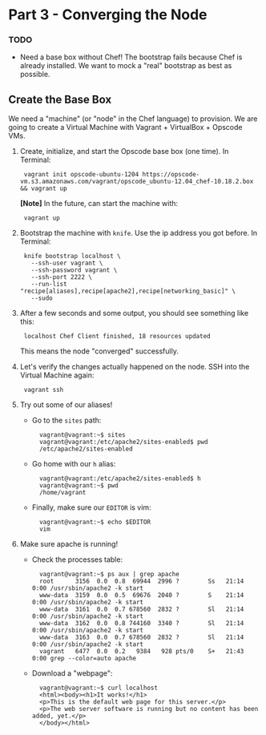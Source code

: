 Part 3 - Converging the Node
============================

### TODO
- Need a base box without Chef! The bootstrap fails because Chef is already installed. We want to mock a "real" bootstrap as best as possible.

Create the Base Box
-------------------
We need a "machine" (or "node" in the Chef language) to provision. We are going to create a Virtual Machine with Vagrant + VirtualBox + Opscode VMs.

1. Create, initialize, and start the Opscode base box (one time). In Terminal:

        vagrant init opscode-ubuntu-1204 https://opscode-vm.s3.amazonaws.com/vagrant/opscode_ubuntu-12.04_chef-10.18.2.box && vagrant up

    **[Note]** In the future, can start the machine with:

        vagrant up

1. Bootstrap the machine with `knife`. Use the ip address you got before. In Terminal:

        knife bootstrap localhost \
          --ssh-user vagrant \
          --ssh-password vagrant \
          --ssh-port 2222 \
          --run-list "recipe[aliases],recipe[apache2],recipe[networking_basic]" \
          --sudo

1. After a few seconds and some output, you should see something like this:

        localhost Chef Client finished, 18 resources updated

    This means the node "converged" successfully.

1. Let's verify the changes actually happened on the node. SSH into the Virtual Machine again:

        vagrant ssh

1. Try out some of our aliases!

    - Go to the `sites` path:

            vagrant@vagrant:~$ sites
            vagrant@vagrant:/etc/apache2/sites-enabled$ pwd
            /etc/apache2/sites-enabled

    - Go home with our `h` alias:

            vagrant@vagrant:/etc/apache2/sites-enabled$ h
            vagrant@vagrant:~$ pwd
            /home/vagrant

    - Finally, make sure our `EDITOR` is vim:

            vagrant@vagrant:~$ echo $EDITOR
            vim

1. Make sure apache is running!

    - Check the processes table:

            vagrant@vagrant:~$ ps aux | grep apache
            root      3156  0.0  0.8  69944  2996 ?        Ss   21:14   0:00 /usr/sbin/apache2 -k start
            www-data  3159  0.0  0.5  69676  2040 ?        S    21:14   0:00 /usr/sbin/apache2 -k start
            www-data  3161  0.0  0.7 678560  2832 ?        Sl   21:14   0:00 /usr/sbin/apache2 -k start
            www-data  3162  0.0  0.8 744160  3340 ?        Sl   21:14   0:00 /usr/sbin/apache2 -k start
            www-data  3163  0.0  0.7 678560  2832 ?        Sl   21:14   0:00 /usr/sbin/apache2 -k start
            vagrant   6477  0.0  0.2   9384   928 pts/0    S+   21:43   0:00 grep --color=auto apache

    - Download a "webpage":

            vagrant@vagrant:~$ curl localhost
            <html><body><h1>It works!</h1>
            <p>This is the default web page for this server.</p>
            <p>The web server software is running but no content has been added, yet.</p>
            </body></html>

